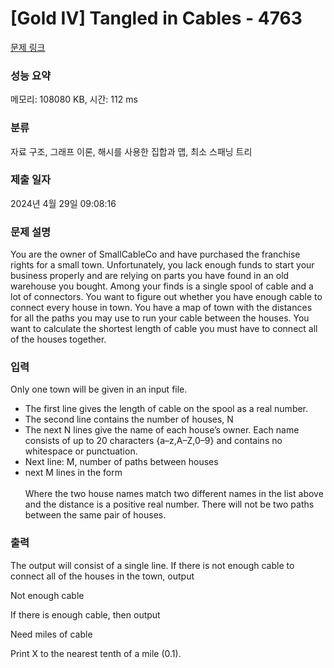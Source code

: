 # [Gold IV] Tangled in Cables - 4763 

[문제 링크](https://www.acmicpc.net/problem/4763) 

### 성능 요약

메모리: 108080 KB, 시간: 112 ms

### 분류

자료 구조, 그래프 이론, 해시를 사용한 집합과 맵, 최소 스패닝 트리

### 제출 일자

2024년 4월 29일 09:08:16

### 문제 설명

<p>You are the owner of SmallCableCo and have purchased the franchise rights for a small town. Unfortunately, you lack enough funds to start your business properly and are relying on parts you have found in an old warehouse you bought. Among your finds is a single spool of cable and a lot of connectors. You want to figure out whether you have enough cable to connect every house in town. You have a map of town with the distances for all the paths you may use to run your cable between the houses. You want to calculate the shortest length of cable you must have to connect all of the houses together.</p>

### 입력 

 <p>Only one town will be given in an input file.</p>

<ul>
	<li>The first line gives the length of cable on the spool as a real number.</li>
	<li>The second line contains the number of houses, N</li>
	<li>The next N lines give the name of each house’s owner. Each name consists of up to 20 characters {a–z,A–Z,0–9} and contains no whitespace or punctuation.</li>
	<li>Next line: M, number of paths between houses</li>
	<li>next M lines in the form<br>
	 <house name A> <house name B> <distance><br>
	Where the two house names match two different names in the list above and the distance is a positive real number. There will not be two paths between the same pair of houses.</li>
</ul>

### 출력 

 <p>The output will consist of a single line. If there is not enough cable to connect all of the houses in the town, output</p>

<p>Not enough cable</p>

<p>If there is enough cable, then output</p>

<p>Need <X> miles of cable</p>

<p>Print X to the nearest tenth of a mile (0.1).</p>


